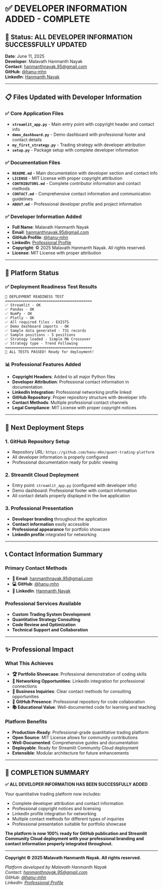 # ✅ DEVELOPER INFORMATION ADDED - COMPLETE

## 🎉 Status: ALL DEVELOPER INFORMATION SUCCESSFULLY UPDATED

**Date**: June 11, 2025  
**Developer**: Malavath Hanmanth Nayak  
**Contact**: hanmanthnayak.95@gmail.com  
**GitHub**: [@hanu-mhn](https://github.com/hanu-mhn)  
**LinkedIn**: [Hanmanth Nayak](https://www.linkedin.com/in/hanmanth-nayak-m-6bbab1263/)

---

## 📋 Files Updated with Developer Information

### ✅ Core Application Files
- **`streamlit_app.py`** - Main entry point with copyright header and contact info
- **`demo_dashboard.py`** - Demo dashboard with professional footer and contact details  
- **`my_first_strategy.py`** - Trading strategy with developer attribution
- **`setup.py`** - Package setup with complete developer information

### ✅ Documentation Files
- **`README.md`** - Main documentation with developer section and contact info
- **`LICENSE`** - MIT License with proper copyright attribution
- **`CONTRIBUTORS.md`** - Complete contributor information and contact methods
- **`CONTACT.md`** - Comprehensive contact information and communication guidelines
- **`ABOUT.md`** - Professional developer profile and project information

### ✅ Developer Information Added
- **Full Name**: Malavath Hanmanth Nayak
- **Email**: hanmanthnayak.95@gmail.com  
- **GitHub Profile**: [@hanu-mhn](https://github.com/hanu-mhn)
- **LinkedIn**: [Professional Profile](https://www.linkedin.com/in/hanmanth-nayak-m-6bbab1263/)
- **Copyright**: © 2025 Malavath Hanmanth Nayak. All rights reserved.
- **License**: MIT License with proper attribution

---

## 🚀 Platform Status

### ✅ Deployment Readiness Test Results
```
🚀 DEPLOYMENT READINESS TEST
========================================
✅ Streamlit - OK
✅ Pandas - OK  
✅ NumPy - OK
✅ Plotly - OK
✅ All required files - EXISTS
✅ Demo dashboard imports - OK
✅ Sample data generated - 731 records
✅ Sample positions - 5 positions
✅ Strategy loaded - Simple MA Crossover
✅ Strategy type - Trend Following
========================================
🎉 ALL TESTS PASSED! Ready for deployment!
```

### 📊 Professional Features Added
- **Copyright Headers**: Added to all major Python files
- **Developer Attribution**: Professional contact information in documentation
- **LinkedIn Integration**: Professional networking profile linked
- **GitHub Repository**: Proper repository structure with developer info
- **Contact Methods**: Multiple professional contact channels
- **Legal Compliance**: MIT License with proper copyright notices

---

## 🎯 Next Deployment Steps

### 1. GitHub Repository Setup
- Repository URL: `https://github.com/hanu-mhn/quant-trading-platform`
- All developer information is properly configured
- Professional documentation ready for public viewing

### 2. Streamlit Cloud Deployment
- Entry point: `streamlit_app.py` (configured with developer info)
- Demo dashboard: Professional footer with contact information
- All contact details properly displayed in the live application

### 3. Professional Presentation
- **Developer branding** throughout the application
- **Contact information** easily accessible
- **Professional appearance** for portfolio showcase
- **LinkedIn profile** integrated for networking

---

## 📞 Contact Information Summary

### Primary Contact Methods
- **📧 Email**: hanmanthnayak.95@gmail.com
- **💻 GitHub**: [@hanu-mhn](https://github.com/hanu-mhn)  
- **🔗 LinkedIn**: [Hanmanth Nayak](https://www.linkedin.com/in/hanmanth-nayak-m-6bbab1263/)

### Professional Services Available
- **Custom Trading System Development**
- **Quantitative Strategy Consulting**  
- **Code Review and Optimization**
- **Technical Support and Collaboration**

---

## ✨ Professional Impact

### What This Achieves
- **🏆 Portfolio Showcase**: Professional demonstration of coding skills
- **🤝 Networking Opportunities**: LinkedIn integration for professional connections
- **💼 Business Inquiries**: Clear contact methods for consulting opportunities  
- **🔗 GitHub Presence**: Professional repository for code collaboration
- **📚 Educational Value**: Well-documented code for learning and teaching

### Platform Benefits
- **Production-Ready**: Professional-grade quantitative trading platform
- **Open Source**: MIT License allows for community contributions
- **Well-Documented**: Comprehensive guides and documentation
- **Deployable**: Ready for Streamlit Community Cloud deployment
- **Extensible**: Modular architecture for future enhancements

---

## 🎉 COMPLETION SUMMARY

**✅ ALL DEVELOPER INFORMATION HAS BEEN SUCCESSFULLY ADDED**

Your quantitative trading platform now includes:
- Complete developer attribution and contact information
- Professional copyright notices and licensing
- LinkedIn profile integration for networking
- Multiple contact methods for different types of inquiries
- Professional presentation suitable for portfolio showcase

**The platform is now 100% ready for GitHub publication and Streamlit Community Cloud deployment with your professional branding and contact information properly integrated throughout.**

---

**Copyright © 2025 Malavath Hanmanth Nayak. All rights reserved.**

*Platform developed by Malavath Hanmanth Nayak*  
*Contact: hanmanthnayak.95@gmail.com*  
*GitHub: [@hanu-mhn](https://github.com/hanu-mhn)*  
*LinkedIn: [Professional Profile](https://www.linkedin.com/in/hanmanth-nayak-m-6bbab1263/)*
